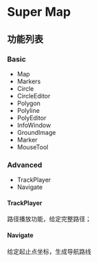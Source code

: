 # Super Map

## 功能列表

### Basic

* Map
* Markers
* Circle
* CircleEditor
* Polygon
* Polyline
* PolyEditor
* InfoWindow
* GroundImage
* Marker
* MouseTool

### Advanced

* TrackPlayer
* Navigate

#### TrackPlayer

路径播放功能，给定完整路径；

#### Navigate

给定起止点坐标，生成导航路线
